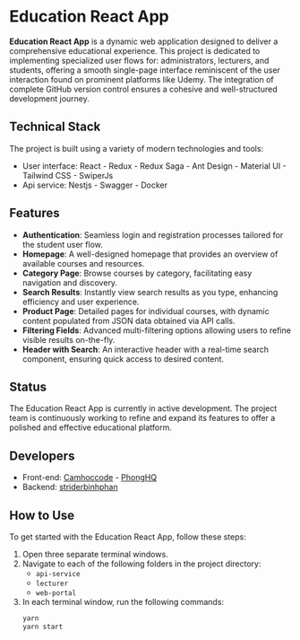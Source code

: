 # Education React App

**Education React App** is a dynamic web application designed to deliver a comprehensive educational experience. This project is dedicated to implementing specialized user flows for: administrators, lecturers, and students, offering a smooth single-page interface reminiscent of the user interaction found on prominent platforms like Udemy. The integration of complete GitHub version control ensures a cohesive and well-structured development journey.

## Technical Stack

The project is built using a variety of modern technologies and tools:

- User interface: React - Redux - Redux Saga - Ant Design - Material UI - Tailwind CSS - SwiperJs
- Api service: Nestjs - Swagger - Docker

## Features

- **Authentication**: Seamless login and registration processes tailored for the student user flow.
- **Homepage**: A well-designed homepage that provides an overview of available courses and resources.
- **Category Page**: Browse courses by category, facilitating easy navigation and discovery.
- **Search Results**: Instantly view search results as you type, enhancing efficiency and user experience.
- **Product Page**: Detailed pages for individual courses, with dynamic content populated from JSON data obtained via API calls.
- **Filtering Fields**: Advanced multi-filtering options allowing users to refine visible results on-the-fly.
- **Header with Search**: An interactive header with a real-time search component, ensuring quick access to desired content.

## Status

The Education React App is currently in active development. The project team is continuously working to refine and expand its features to offer a polished and effective educational platform.

## Developers

- Front-end: [Camhoccode](https://github.com/camhoccode) - [PhongHQ](https://github.com/Phong670)
- Backend: [striderbinhphan](https://github.com/striderbinhphan)

## How to Use

To get started with the Education React App, follow these steps:

1. Open three separate terminal windows.
2. Navigate to each of the following folders in the project directory:
   - `api-service`
   - `lecturer`
   - `web-portal`
3. In each terminal window, run the following commands:
   ```bash
   yarn
   yarn start
   ```
